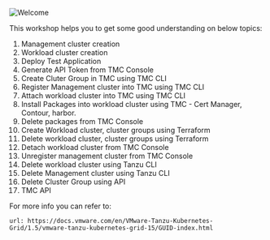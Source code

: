 ![Welcome](exercises/images/Welcome.png)

This workshop helps you to get some good understanding on below topics: 

1. Management cluster creation
2. Workload cluster creation
3. Deploy Test Application
4. Generate API Token from TMC Console
5. Create Cluter Group in TMC using TMC CLI
6. Register Management cluster into TMC using TMC CLI
7. Attach workload cluster into TMC using TMC CLI
8. Install Packages into workload cluster using TMC - Cert Manager, Contour, harbor. 
9. Delete packages from TMC Console
10. Create Workload cluster, cluster groups using Terraform
11. Delete workload cluster, cluster groups using Terraform
12. Detach workload cluster from TMC Console
13. Unregister management cluster from TMC Console
14. Delete workload cluster using Tanzu CLI
15. Delete Management cluster using Tanzu CLI
16. Delete Cluster Group using API
17. TMC API

For more info you can refer to: 

```dashboard:open-url
url: https://docs.vmware.com/en/VMware-Tanzu-Kubernetes-Grid/1.5/vmware-tanzu-kubernetes-grid-15/GUID-index.html
```
